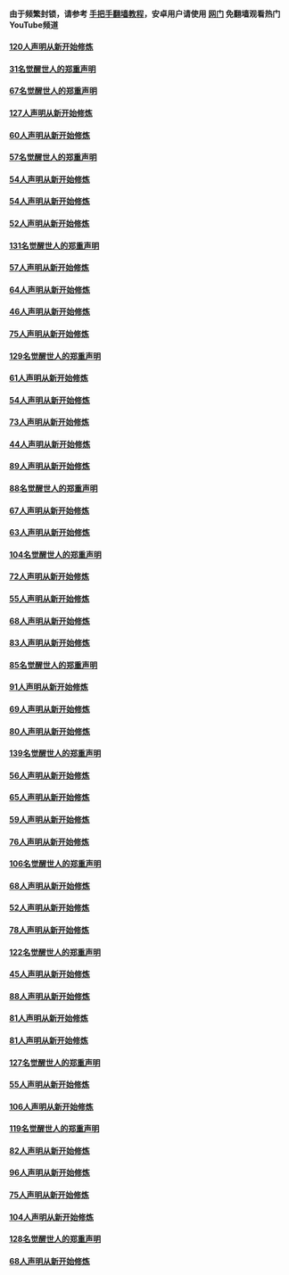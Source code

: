 #### 由于频繁封锁，请参考 [手把手翻墙教程](https://github.com/gfw-breaker/guides/wiki/)，安卓用户请使用 [网门](https://github.com/gfw-breaker/nogfw/blob/master/dl.md?t=02121300) 免翻墙观看热门YouTube频道 

#### [120人声明从新开始修炼](../pages/91/420141.md?t=02121300) 

#### [31名觉醒世人的郑重声明](../pages/91/420197.md?t=02121300) 

#### [67名觉醒世人的郑重声明](../pages/91/420140.md?t=02121300) 

#### [127人声明从新开始修炼](../pages/91/420082.md?t=02121300) 

#### [60人声明从新开始修炼](../pages/91/420081.md?t=02121300) 

#### [57名觉醒世人的郑重声明](../pages/91/420080.md?t=02121300) 

#### [54人声明从新开始修炼](../pages/91/419533.md?t=02121300) 

#### [54人声明从新开始修炼](../pages/91/419532.md?t=02121300) 

#### [52人声明从新开始修炼](../pages/91/419531.md?t=02121300) 

#### [131名觉醒世人的郑重声明](../pages/91/419530.md?t=02121300) 

#### [57人声明从新开始修炼](../pages/91/419430.md?t=02121300) 

#### [64人声明从新开始修炼](../pages/91/419429.md?t=02121300) 

#### [46人声明从新开始修炼](../pages/91/419428.md?t=02121300) 

#### [75人声明从新开始修炼](../pages/91/419427.md?t=02121300) 

#### [129名觉醒世人的郑重声明](../pages/91/419426.md?t=02121300) 

#### [61人声明从新开始修炼](../pages/91/419198.md?t=02121300) 

#### [54人声明从新开始修炼](../pages/91/419197.md?t=02121300) 

#### [73人声明从新开始修炼](../pages/91/419196.md?t=02121300) 

#### [44人声明从新开始修炼](../pages/91/419075.md?t=02121300) 

#### [89人声明从新开始修炼](../pages/91/419074.md?t=02121300) 

#### [88名觉醒世人的郑重声明](../pages/91/419195.md?t=02121300) 

#### [67人声明从新开始修炼](../pages/91/419073.md?t=02121300) 

#### [63人声明从新开始修炼](../pages/91/419072.md?t=02121300) 

#### [104名觉醒世人的郑重声明](../pages/91/419071.md?t=02121300) 

#### [72人声明从新开始修炼](../pages/91/418902.md?t=02121300) 

#### [55人声明从新开始修炼](../pages/91/418901.md?t=02121300) 

#### [68人声明从新开始修炼](../pages/91/418900.md?t=02121300) 

#### [83人声明从新开始修炼](../pages/91/418757.md?t=02121300) 

#### [85名觉醒世人的郑重声明](../pages/91/418899.md?t=02121300) 

#### [91人声明从新开始修炼](../pages/91/418756.md?t=02121300) 

#### [69人声明从新开始修炼](../pages/91/418755.md?t=02121300) 

#### [80人声明从新开始修炼](../pages/91/418754.md?t=02121300) 

#### [139名觉醒世人的郑重声明](../pages/91/418753.md?t=02121300) 

#### [56人声明从新开始修炼](../pages/91/418594.md?t=02121300) 

#### [65人声明从新开始修炼](../pages/91/418593.md?t=02121300) 

#### [59人声明从新开始修炼](../pages/91/418592.md?t=02121300) 

#### [76人声明从新开始修炼](../pages/91/418431.md?t=02121300) 

#### [106名觉醒世人的郑重声明](../pages/91/418591.md?t=02121300) 

#### [68人声明从新开始修炼](../pages/91/418430.md?t=02121300) 

#### [52人声明从新开始修炼](../pages/91/418429.md?t=02121300) 

#### [78人声明从新开始修炼](../pages/91/418428.md?t=02121300) 

#### [122名觉醒世人的郑重声明](../pages/91/418427.md?t=02121300) 

#### [45人声明从新开始修炼](../pages/91/418248.md?t=02121300) 

#### [88人声明从新开始修炼](../pages/91/418247.md?t=02121300) 

#### [81人声明从新开始修炼](../pages/91/418246.md?t=02121300) 

#### [81人声明从新开始修炼](../pages/91/418139.md?t=02121300) 

#### [127名觉醒世人的郑重声明](../pages/91/418245.md?t=02121300) 

#### [55人声明从新开始修炼](../pages/91/418138.md?t=02121300) 

#### [106人声明从新开始修炼](../pages/91/418137.md?t=02121300) 

#### [119名觉醒世人的郑重声明](../pages/91/418135.md?t=02121300) 

#### [82人声明从新开始修炼](../pages/91/418136.md?t=02121300) 

#### [96人声明从新开始修炼](../pages/91/417831.md?t=02121300) 

#### [75人声明从新开始修炼](../pages/91/417830.md?t=02121300) 

#### [104人声明从新开始修炼](../pages/91/417829.md?t=02121300) 

#### [128名觉醒世人的郑重声明](../pages/91/417828.md?t=02121300) 

#### [68人声明从新开始修炼](../pages/91/417173.md?t=02121300) 

